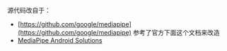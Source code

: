 源代码改自于：
+ [https://github.com/google/mediapipe](https://github.com/google/mediapipe)
参考了官方下面这个文档来改造
+ [MediaPipe Android Solutions](https://google.github.io/mediapipe/getting_started/android_solutions.html)

